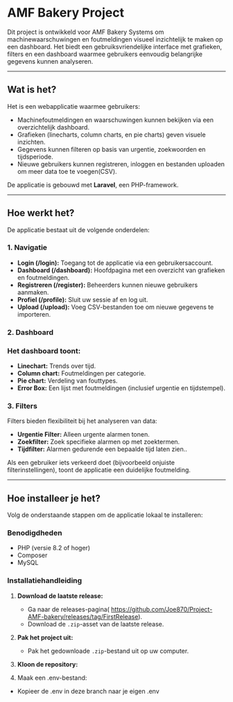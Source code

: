 # AMF Bakery Project

Dit project is ontwikkeld voor AMF Bakery Systems om machinewaarschuwingen en foutmeldingen visueel inzichtelijk te maken op een dashboard. Het biedt een gebruiksvriendelijke interface met grafieken, filters en een dashboard waarmee gebruikers eenvoudig belangrijke gegevens kunnen analyseren.

---

## Wat is het?
Het is een webapplicatie waarmee gebruikers:
- Machinefoutmeldingen en waarschuwingen kunnen bekijken via een overzichtelijk dashboard.
- Grafieken (linecharts, column charts, en pie charts) geven visuele inzichten.
- Gegevens kunnen filteren op basis van urgentie, zoekwoorden en tijdsperiode.
- Nieuwe gebruikers kunnen registreren, inloggen en bestanden uploaden om meer data toe te voegen(CSV).

De applicatie is gebouwd met **Laravel**, een PHP-framework.

---

## Hoe werkt het?
De applicatie bestaat uit de volgende onderdelen:

### **1. Navigatie**
- **Login (/login):** Toegang tot de applicatie via een gebruikersaccount.
- **Dashboard (/dashboard):** Hoofdpagina met een overzicht van grafieken en foutmeldingen.
- **Registreren (/register):** Beheerders kunnen nieuwe gebruikers aanmaken.
- **Profiel (/profile):** Sluit uw sessie af en log uit.
- **Upload (/upload):** Voeg CSV-bestanden toe om nieuwe gegevens te importeren.

### **2. Dashboard**
### **Het dashboard toont:**
- **Linechart:** Trends over tijd.
- **Column chart:** Foutmeldingen per categorie.
- **Pie chart:** Verdeling van fouttypes.
- **Error Box:** Een lijst met foutmeldingen (inclusief urgentie en tijdstempel).

### **3. Filters**
Filters bieden flexibiliteit bij het analyseren van data:
- **Urgentie Filter:** Alleen urgente alarmen tonen.
- **Zoekfilter:** Zoek specifieke alarmen op met zoektermen.
- **Tijdfilter:** Alarmen gedurende een bepaalde tijd laten zien..

Als een gebruiker iets verkeerd doet (bijvoorbeeld onjuiste filterinstellingen), toont de applicatie een duidelijke foutmelding.

---

## Hoe installeer je het?

Volg de onderstaande stappen om de applicatie lokaal te installeren:

### **Benodigdheden**
- PHP (versie 8.2 of hoger)
- Composer
- MySQL


### **Installatiehandleiding**
1. **Download de laatste release:**
   - Ga naar de releases-pagina( https://github.com/Joe870/Project-AMF-bakery/releases/tag/FirstRelease).
   - Download de `.zip`-asset van de laatste release.

2. **Pak het project uit:**
   - Pak het gedownloade `.zip`-bestand uit op uw computer.

1.	**Kloon de repository:**
2.	Maak een .env-bestand:
-	Kopieer de .env in deze branch naar je eigen .env

